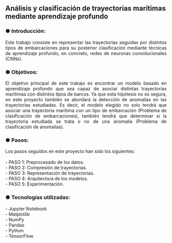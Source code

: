 <h2 align="left">Análisis y clasificación de trayectorias marítimas mediante aprendizaje profundo</h2>

<h3>● Introducción:</h3>
<div align="justify">
Este trabajo consiste en representar las trayectorias seguidas por distintos tipos de embarcaciones para su posterior clasificación mediante técnicas de aprendizaje profundo, en concreto, redes de neuronas convolucionales (CNNs).
</div>
<h3>● Objetivos:</h3>
<div align="justify">
El objetivo principal de este trabajo es encontrar un modelo basado en aprendizaje profundo que sea capaz de asociar distintas trayectorias marítimas con distintos tipos de barcos. Ya que esta hipótesis no es segura, en este proyecto también se abordará la detección de anomalías en las trayectorias estudiadas. Es decir, el modelo elegido no solo tendrá que asociar una trayectoria marítima con un tipo de embarcación (Problema de clasificación de embarcaciones), también tendrá que determinar si la trayectoria estudiada se trata o no de una anomalía (Problema de clasificación de anomalías).
<h3>● Pasos:</h3>
Los pasos seguidos en este proyecto han sido los siguientes:
<br><br>
<div align="left">
- PASO 1: Preprocesado de los datos.<br>
- PASO 2: Compresión de trayectorias.<br>
- PASO 3: Representación de trayectorias.<br>
- PASO 4: Arquitectura de los modelos.<br>
- PASO 5: Experimentación.<br>
</div>

<h3>● Tecnologías utilizadas:</h3>
- Jupyter Notebook<br>
- Matplotlib <br>
- NumPy <br>
- Pandas <br>
- Python<br>
- TensorFlow
